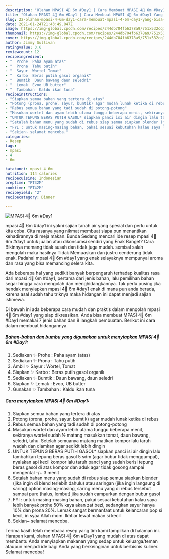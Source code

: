 ```yaml
---
description: "Olahan MPASI 4🌟 6m #Day1 | Cara Membuat MPASI 4🌟 6m #Day1 Yang Bisa Manjain Lidah"
title: "Olahan MPASI 4🌟 6m #Day1 | Cara Membuat MPASI 4🌟 6m #Day1 Yang Bisa Manjain Lidah"
slug: 22-olahan-mpasi-4-6m-day1-cara-membuat-mpasi-4-6m-day1-yang-bisa-manjain-lidah
date: 2021-01-24T21:43:49.847Z
image: https://img-global.cpcdn.com/recipes/244db704fb6378a9/751x532cq70/mpasi-4🌟-6m-day1-foto-resep-utama.jpg
thumbnail: https://img-global.cpcdn.com/recipes/244db704fb6378a9/751x532cq70/mpasi-4🌟-6m-day1-foto-resep-utama.jpg
cover: https://img-global.cpcdn.com/recipes/244db704fb6378a9/751x532cq70/mpasi-4🌟-6m-day1-foto-resep-utama.jpg
author: Jimmy Sullivan
ratingvalue: 3.6
reviewcount: 12
recipeingredient:
- "  Prohe  Paha ayam atas"
- "  Prona  Tahu putih"
- "  Sayur  Wortel Tomat"
- "  Karbo  Beras putih gasol organik"
- "  Bumtik  Daun bawang daun seledri"
- "  Lemak  Evoo UB butter"
- "  Tambahan  Kaldu ikan tuna"
recipeinstructions:
- "Siapkan semua bahan yang tertera di atas"
- "Potong (prona, prohe, sayur, bumtik) agar mudah lunak ketika di rebus"
- "Rebus semua bahan yang tadi sudah di potong-potong"
- "Masukan wortel dan ayam lebih utama tunggu beberapa menit, sekiranya wortel sudah ½ matang masukkan tomat, daun bawang, seledri, tahu. Setelah semuanya matang matikan kompor lalu taruh wadah dan diamkan agar sedikit lebih dingin"
- "UNTUK TEPUNG BERAS PUTIH GASOL* siapkan panci isi air dingin lalu tambahkan tepung beras gasol 5 sdm (agar bubur tidak menggumpal), nyalakan api kecil kompor lalu taruh panci yang sudah berisi tepung beras gasol di atas kompor dan aduk agar tidak gosong sampai mengental -/+ 3 menit"
- "Setalah bahan menu yang sudah di rebus siap semua siapkan blender (jika ingin di blend terlebih dahulu) atau saringan (jika ingin langsung di saring) option masing-masing, saring menu yang di rebus tersebut sampai pure (halus, lembut) jika sudah campurkan dengan bubur gasol"
- "FYI : untuk masing-masing bahan, pakai sesuai kebutuhan kalau saya lebih banyak prohe 50% kaya akan zat bezi, sedangkan sayur hanya 10% dan prona 20%. Lemak sangat bermanfaat untuk kelancaran pop si kecil, in syaa Allah mom. Ikhtiar lewat makan si kecil"
- "Sekian~ selamat mencoba."
categories:
- Resep
tags:
- mpasi
- 4
- 6m

katakunci: mpasi 4 6m 
nutrition: 114 calories
recipecuisine: Indonesian
preptime: "PT32M"
cooktime: "PT42M"
recipeyield: "2"
recipecategory: Dinner

---
```



![MPASI 4🌟 6m #Day1](https://img-global.cpcdn.com/recipes/244db704fb6378a9/751x532cq70/mpasi-4🌟-6m-day1-foto-resep-utama.jpg)


mpasi 4🌟 6m #day1 ini yakni sajian tanah air yang spesial dan perlu untuk kita coba. Cita rasanya yang nikmat membuat siapa pun menantikan kehadirannya di meja makan.
Bunda Sedang mencari ide resep mpasi 4🌟 6m #day1 untuk jualan atau dikonsumsi sendiri yang Enak Banget? Cara Bikinnya memang tidak susah dan tidak juga mudah. semisal salah mengolah maka hasilnya Tidak Memuaskan dan justru cenderung tidak enak. Padahal mpasi 4🌟 6m #day1 yang enak selayaknya mempunyai aroma dan rasa yang bisa memancing selera kita.



Ada beberapa hal yang sedikit banyak berpengaruh terhadap kualitas rasa dari mpasi 4🌟 6m #day1, pertama dari jenis bahan, lalu pemilihan bahan segar hingga cara mengolah dan menghidangkannya. Tak perlu pusing jika hendak menyiapkan mpasi 4🌟 6m #day1 enak di mana pun anda berada, karena asal sudah tahu triknya maka hidangan ini dapat menjadi sajian istimewa.


Di bawah ini ada beberapa cara mudah dan praktis dalam mengolah mpasi 4🌟 6m #day1 yang siap dikreasikan. Anda bisa membuat MPASI 4🌟 6m #Day1 memakai 7 jenis bahan dan 8 langkah pembuatan. Berikut ini cara dalam membuat hidangannya.

<!--inarticleads1-->

##### Bahan-bahan dan bumbu yang digunakan untuk menyiapkan MPASI 4🌟 6m #Day1:

1. Sediakan  ✨ Prohe : Paha ayam (atas)
1. Sediakan  ✨ Prona : Tahu putih
1. Ambil  ✨ Sayur : Wortel, Tomat
1. Siapkan  ✨ Karbo : Beras putih gasol organik
1. Sediakan  ✨ Bumtik : Daun bawang, daun seledri
1. Siapkan  ✨ Lemak : Evoo, UB butter
1. Gunakan  ✨ Tambahan : Kaldu ikan tuna




<!--inarticleads2-->

##### Cara menyiapkan MPASI 4🌟 6m #Day1:

1. Siapkan semua bahan yang tertera di atas
1. Potong (prona, prohe, sayur, bumtik) agar mudah lunak ketika di rebus
1. Rebus semua bahan yang tadi sudah di potong-potong
1. Masukan wortel dan ayam lebih utama tunggu beberapa menit, sekiranya wortel sudah ½ matang masukkan tomat, daun bawang, seledri, tahu. Setelah semuanya matang matikan kompor lalu taruh wadah dan diamkan agar sedikit lebih dingin
1. UNTUK TEPUNG BERAS PUTIH GASOL* siapkan panci isi air dingin lalu tambahkan tepung beras gasol 5 sdm (agar bubur tidak menggumpal), nyalakan api kecil kompor lalu taruh panci yang sudah berisi tepung beras gasol di atas kompor dan aduk agar tidak gosong sampai mengental -/+ 3 menit
1. Setalah bahan menu yang sudah di rebus siap semua siapkan blender (jika ingin di blend terlebih dahulu) atau saringan (jika ingin langsung di saring) option masing-masing, saring menu yang di rebus tersebut sampai pure (halus, lembut) jika sudah campurkan dengan bubur gasol
1. FYI : untuk masing-masing bahan, pakai sesuai kebutuhan kalau saya lebih banyak prohe 50% kaya akan zat bezi, sedangkan sayur hanya 10% dan prona 20%. Lemak sangat bermanfaat untuk kelancaran pop si kecil, in syaa Allah mom. Ikhtiar lewat makan si kecil
1. Sekian~ selamat mencoba.




Terima kasih telah membaca resep yang tim kami tampilkan di halaman ini. Harapan kami, olahan MPASI 4🌟 6m #Day1 yang mudah di atas dapat membantu Anda menyiapkan makanan yang sedap untuk keluarga/teman ataupun menjadi ide bagi Anda yang berkeinginan untuk berbisnis kuliner. Selamat mencoba!
